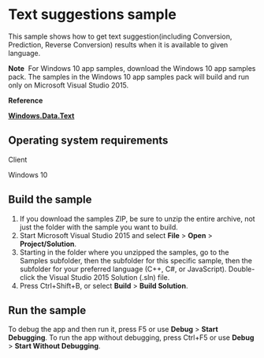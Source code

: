 ﻿<!---
  category: GlobalizationAndLocalization
--->

# Text suggestions sample

This sample shows how to get text suggestion(including Conversion, Prediction, Reverse Conversion) results when it is available to given language. 

**Note**  For Windows 10 app samples, download the Windows 10 app samples pack. The samples in the Windows 10 app samples pack will build and run only on Microsoft Visual Studio 2015.

**Reference**

[**Windows.Data.Text**](http://msdn.microsoft.com/library/windows/apps/dn263535)

## Operating system requirements

Client

Windows 10

## Build the sample

1. If you download the samples ZIP, be sure to unzip the entire archive, not just the folder with the sample you want to build. 
2. Start Microsoft Visual Studio 2015 and select **File** \> **Open** \> **Project/Solution**.
3. Starting in the folder where you unzipped the samples, go to the Samples subfolder, then the subfolder for this specific sample, then the subfolder for your preferred language (C++, C#, or JavaScript). Double-click the Visual Studio 2015 Solution (.sln) file.
4. Press Ctrl+Shift+B, or select **Build** \> **Build Solution**.

## Run the sample

To debug the app and then run it, press F5 or use **Debug** \> **Start Debugging**. To run the app without debugging, press Ctrl+F5 or use **Debug** \> **Start Without Debugging**.

